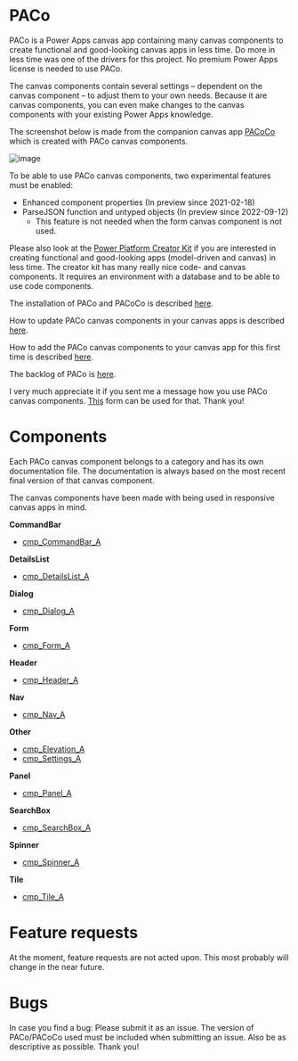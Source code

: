 # PACo
PACo is a Power Apps canvas app containing many canvas components to create functional and good-looking canvas apps in less time. Do more in less time was one of the drivers for this project. No premium Power Apps license is needed to use PACo.

The canvas components contain several settings – dependent on the canvas component – to adjust them to your own needs. Because it are canvas components, you can even make changes to the canvas components with your existing Power Apps knowledge.

The screenshot below is made from the companion canvas app [PACoCo](./Documentation/PACoCo.md) which is created with PACo canvas components.

![image](https://user-images.githubusercontent.com/35654198/197044949-69133307-5f19-4e43-bf2c-261859bce69e.png)

To be able to use PACo canvas components, two experimental features must be enabled:

- Enhanced component properties (In preview since 2021-02-18)
- ParseJSON function and untyped objects (In preview since 2022-09-12)
  - This feature is not needed when the form canvas component is not used.

Please also look at the [Power Platform Creator Kit](https://learn.microsoft.com/power-platform/guidance/creator-kit/overview) if you are interested in creating functional and good-looking apps (model-driven and canvas) in less time. The creator kit has many really nice code- and canvas components. It requires an environment with a database and to be able to use code components.

The installation of PACo and PACoCo is described [here](./Documentation/Installation.md).

How to update PACo canvas components in your canvas apps is described [here](./Documentation/How%20to%20update%20PACo%20canvas%20components.md).

How to add the PACo canvas components to your canvas app for this first time is described [here](./Documentation/How%20to%20add%20PACo%20canvas%20components%20to%20your%20canvas%20app%20for%20the%20first%20time.md).

The backlog of PACo is [here](https://www.formsandflows.nl/paco-backlog/).

I very much appreciate it if you sent me a message how you use PACo canvas components. [This](https://www.formsandflows.nl/using-paco/) form can be used for that. Thank you!

# Components

Each PACo canvas component belongs to a category and has its own documentation file. The documentation is always based on the most recent final version of that canvas component.

The canvas components have been made with being used in responsive canvas apps in mind.

**CommandBar**

- [cmp_CommandBar_A](./Components/cmp_CommandBar_A.md)

**DetailsList**

- [cmp_DetailsList_A](./Components/cmp_DetailsList_A.md)

**Dialog**

- [cmp_Dialog_A](./Components/cmp_Dialog_A.md)

**Form**

- [cmp_Form_A](./Components/cmp_Form_A.md)

**Header**

- [cmp_Header_A](./Components/cmp_Header_A.md)

**Nav**

- [cmp_Nav_A](./Components/cmp_Nav_A.md)

**Other**

- [cmp_Elevation_A](./Components/cmp_Elevation_A.md)
- [cmp_Settings_A](./Components/cmp_Settings_A.md)

**Panel**

- [cmp_Panel_A](./Components/cmp_Panel_A.md)

**SearchBox**

- [cmp_SearchBox_A](./Components/cmp_SearchBox_A.md)

**Spinner**

- [cmp_Spinner_A](./Components/cmp_Spinner_A.md)

**Tile**

- [cmp_Tile_A](./Components/cmp_Tile_A.md)

# Feature requests

At the moment, feature requests are not acted upon. This most probably will change in the near future.

# Bugs
In case you find a bug: Please submit it as an issue. The version of PACo/PACoCo used must be included when submitting an issue. Also be as descriptive as possible. Thank you!
